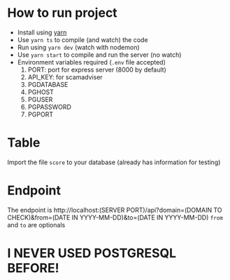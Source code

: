 # How to run project

- Install using [yarn](https://classic.yarnpkg.com/en/docs/install)
- Use `yarn ts` to compile (and watch) the code
- Run using `yarn dev` (watch with nodemon)
- Use `yarn start` to compile and run the server (no watch)
- Environment variables required (`.env` file accepted)
  1. PORT: port for express server (8000 by default)
  2. API_KEY: for scamadviser
  3. PGDATABASE
  4. PGHOST
  5. PGUSER
  6. PGPASSWORD
  7. PGPORT

# Table
Import the file `score` to your database (already has information for testing)

# Endpoint
The endpoint is http://localhost:(SERVER PORT)/api?domain=(DOMAIN TO CHECK)&from=(DATE IN YYYY-MM-DD)&to=(DATE IN YYYY-MM-DD)
`from` and `to` are optionals

# I NEVER USED POSTGRESQL BEFORE!